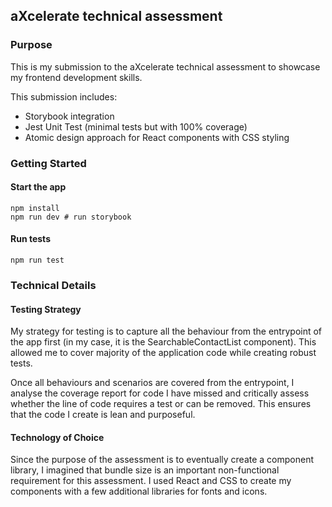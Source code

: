 ## aXcelerate technical assessment

### Purpose
This is my submission to the aXcelerate technical assessment to showcase my frontend development skills.

This submission includes:
- Storybook integration
- Jest Unit Test (minimal tests but with 100% coverage)
- Atomic design approach for React components with CSS styling

### Getting Started

#### Start the app
```shell
npm install
npm run dev # run storybook
```

#### Run tests
```shell
npm run test
```

### Technical Details

#### Testing Strategy
My strategy for testing is to capture all the behaviour from the entrypoint of the app first (in my case, it is the SearchableContactList component).
This allowed me to cover majority of the application code while creating robust tests.

Once all behaviours and scenarios are covered from the entrypoint, I analyse the coverage report for code I have missed
and critically assess whether the line of code requires a test or can be removed. This ensures that
the code I create is lean and purposeful.

#### Technology of Choice

Since the purpose of the assessment is to eventually create a component library, I imagined that bundle size is an important
non-functional requirement for this assessment. I used React and CSS to create my components with a few
additional libraries for fonts and icons.